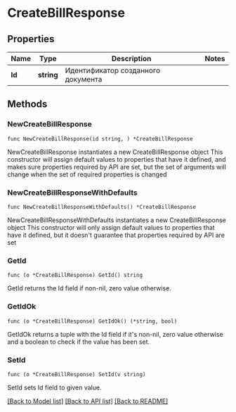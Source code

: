 # CreateBillResponse

## Properties

Name | Type | Description | Notes
------------ | ------------- | ------------- | -------------
**Id** | **string** | Идентификатор созданного документа | 

## Methods

### NewCreateBillResponse

`func NewCreateBillResponse(id string, ) *CreateBillResponse`

NewCreateBillResponse instantiates a new CreateBillResponse object
This constructor will assign default values to properties that have it defined,
and makes sure properties required by API are set, but the set of arguments
will change when the set of required properties is changed

### NewCreateBillResponseWithDefaults

`func NewCreateBillResponseWithDefaults() *CreateBillResponse`

NewCreateBillResponseWithDefaults instantiates a new CreateBillResponse object
This constructor will only assign default values to properties that have it defined,
but it doesn't guarantee that properties required by API are set

### GetId

`func (o *CreateBillResponse) GetId() string`

GetId returns the Id field if non-nil, zero value otherwise.

### GetIdOk

`func (o *CreateBillResponse) GetIdOk() (*string, bool)`

GetIdOk returns a tuple with the Id field if it's non-nil, zero value otherwise
and a boolean to check if the value has been set.

### SetId

`func (o *CreateBillResponse) SetId(v string)`

SetId sets Id field to given value.



[[Back to Model list]](../README.md#documentation-for-models) [[Back to API list]](../README.md#documentation-for-api-endpoints) [[Back to README]](../README.md)


